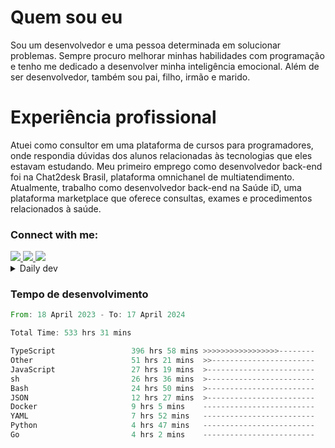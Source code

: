 # Quem sou eu
Sou um desenvolvedor e uma pessoa determinada em solucionar problemas. Sempre procuro melhorar minhas habilidades com programação e tenho me dedicado a desenvolver minha inteligência emocional. Além de ser desenvolvedor, também sou pai, filho, irmão e marido.

# Experiência profissional
Atuei como consultor em uma plataforma de cursos para programadores, onde respondia dúvidas dos alunos relacionadas às tecnologias que eles estavam estudando.
Meu primeiro emprego como desenvolvedor back-end foi na Chat2desk Brasil, plataforma omnichanel de multiatendimento.
Atualmente, trabalho como desenvolvedor back-end na Saúde iD, uma plataforma marketplace que oferece consultas, exames e procedimentos relacionados à saúde.

### Connect with me:
<a href="https://www.linkedin.com/in/theusmoreira" target="_blank" >
<img src="https://img.shields.io/badge/linkedin-%230077B5.svg?&style=for-the-badge&logo=linkedin&logoColor=white ">
</a>
<a href="https://www.instagram.com/matheus.s.moreira/" target="_blank">
<img src="https://img.shields.io/badge/instagram-%23E4405F.svg?&style=for-the-badge&logo=instagram&logoColor=white">
</a>
<a href="mailto:matheussm301@gmail.com"  target="_blank">
<img src="https://img.shields.io/badge/gmail-%23E4405F.svg?&style=for-the-badge&logo=gmail&logoColor=white">
</a>


<details>
  <summary>Daily dev </summary>
<p>
  <a href="https://app.daily.dev/matheussantos"><img src="https://github.com/matheus-santos-moreira/matheus-santos-moreira/blob/master/devcard.svg" width="200" alt="Matheus Santos's Dev Card"/></a>
 </p>
</details>

<h3>Tempo de desenvolvimento</h3>

<!--START_SECTION:waka-->

```rust
From: 18 April 2023 - To: 17 April 2024

Total Time: 533 hrs 31 mins

TypeScript                 396 hrs 58 mins >>>>>>>>>>>>>>>>>--------   67.87 %
Other                      51 hrs 21 mins  >>-----------------------   08.78 %
JavaScript                 27 hrs 19 mins  >------------------------   04.67 %
sh                         26 hrs 36 mins  >------------------------   04.55 %
Bash                       24 hrs 50 mins  >------------------------   04.25 %
JSON                       12 hrs 27 mins  >------------------------   02.13 %
Docker                     9 hrs 5 mins    -------------------------   01.55 %
YAML                       7 hrs 52 mins   -------------------------   01.35 %
Python                     4 hrs 47 mins   -------------------------   00.82 %
Go                         4 hrs 2 mins    -------------------------   00.69 %
```

<!--END_SECTION:waka-->
